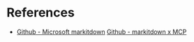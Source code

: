 # References

- [Github - Microsoft markitdown](https://github.com/microsoft/markitdown)
  [Github - markitdown x MCP](https://github.com/microsoft/markitdown/tree/main/packages/markitdown-mcp)
